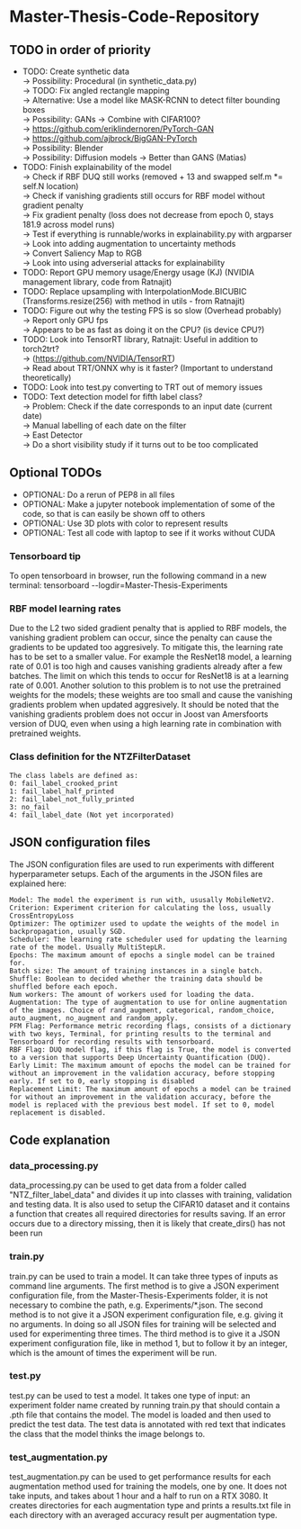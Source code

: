# Master-Thesis-Code-Repository

## TODO in order of priority
* TODO: Create synthetic data  
      -> Possibility: Procedural (in synthetic_data.py)  
            -> TODO: Fix angled rectangle mapping  
            -> Alternative: Use a model like MASK-RCNN to detect filter bounding boxes  
      -> Possibility: GANs -> Combine with CIFAR100?  
            -> https://github.com/eriklindernoren/PyTorch-GAN  
            -> https://github.com/ajbrock/BigGAN-PyTorch  
      -> Possibility: Blender  
      -> Possibility: Diffusion models  -> Better than GANS (Matias)
* TODO: Finish explainability of the model  
      -> Check if RBF DUQ still works (removed + 13 and swapped self.m *= self.N location)  
      -> Check if vanishing gradients still occurs for RBF model without gradient penalty  
      -> Fix gradient penalty (loss does not decrease from epoch 0, stays 181.9 across model runs)  
      -> Test if everything is runnable/works in explainability.py with argparser     
      -> Look into adding augmentation to uncertainty methods  
      -> Convert Saliency Map to RGB  
      -> Look into using adverserial attacks for explainability  
* TODO: Report GPU memory usage/Energy usage (KJ) (NVIDIA management library, code from Ratnajit)  
* TODO: Replace upsampling with InterpolationMode.BICUBIC (Transforms.resize(256) with method in utils - from Ratnajit)         
* TODO: Figure out why the testing FPS is so slow (Overhead probably)  
      -> Report only GPU fps  
      -> Appears to be as fast as doing it on the CPU? (is device CPU?)  
* TODO: Look into TensorRT library, Ratnajit: Useful in addition to torch2trt?  
      -> (https://github.com/NVIDIA/TensorRT)  
      -> Read about TRT/ONNX why is it faster? (Important to understand theoretically)  
* TODO: Look into test.py converting to TRT out of memory issues   
* TODO: Text detection model for fifth label class?  
      -> Problem: Check if the date corresponds to an input date (current date)  
      -> Manual labelling of each date on the filter  
      -> East Detector  
      -> Do a short visibility study if it turns out to be too complicated  


## Optional TODOs
* OPTIONAL: Do a rerun of PEP8 in all files  
* OPTIONAL: Make a jupyter notebook implementation of some of the code, so that is can easily be shown off to others  
* OPTIONAL: Use 3D plots with color to represent results     
* OPTIONAL: Test all code with laptop to see if it works without CUDA  

### Tensorboard tip

To open tensorboard in browser, run the following command in a new terminal: tensorboard --logdir=Master-Thesis-Experiments

### RBF model learning rates

Due to the L2 two sided gradient penalty that is applied to RBF models, the vanishing gradient problem can occur, since the penalty can cause the gradients to be updated too aggresively. To mitigate this, the learning rate has to be set to a smaller value. For example the ResNet18 model, a learning rate of 0.01 is too high and causes vanishing gradients already after a few batches. The limit on which this tends to occur for ResNet18 is at a learning rate of 0.001. Another solution to this problem is to not use the pretrained weights for the models; these weights are too small and cause the vanishing gradients problem when updated aggresively. It should be noted that the vanishing gradients problem does not occur in Joost van Amersfoorts version of DUQ, even when using a high learning rate in combination with pretrained weights.


### Class definition for the NTZFilterDataset

    The class labels are defined as:
    0: fail_label_crooked_print
    1: fail_label_half_printed
    2: fail_label_not_fully_printed
    3: no_fail
    4: fail_label_date (Not yet incorporated)

## JSON configuration files

The JSON configuration files are used to run experiments with different hyperparameter setups. Each of the arguments in the JSON files are explained here:

    Model: The model the experiment is run with, ususally MobileNetV2.
    Criterion: Experiment criterion for calculating the loss, usually CrossEntropyLoss
    Optimizer: The optimizer used to update the weights of the model in backpropagation, usually SGD.
    Scheduler: The learning rate scheduler used for updating the learning rate of the model. Usually MultiStepLR.
    Epochs: The maximum amount of epochs a single model can be trained for.
    Batch size: The amount of training instances in a single batch.
    Shuffle: Boolean to decided whether the training data should be shuffled before each epoch.
    Num workers: The amount of workers used for loading the data.
    Augmentation: The type of augmentation to use for online augmentation of the images. Choice of rand_augment, categorical, random_choice, auto_augment, no_augment and random_apply.
    PFM Flag: Performance metric recording flags, consists of a dictionary with two keys, Terminal, for printing results to the terminal and Tensorboard for recording results with tensorboard.
    RBF Flag: DUQ model flag, if this flag is True, the model is converted to a version that supports Deep Uncertainty Quantification (DUQ).
    Early Limit: The maximum amount of epochs the model can be trained for without an improvement in the validation accuracy, before stopping early. If set to 0, early stopping is disabled
    Replacement Limit: The maximum amount of epochs a model can be trained for without an improvement in the validation accuracy, before the model is replaced with the previous best model. If set to 0, model replacement is disabled.

## Code explanation

### data_processing.py

data_processing.py can be used to get data from a folder called "NTZ_filter_label_data" and divides it up into classes with training, validation and testing data. It is also used to setup the CIFAR10 dataset and it contains a function that creates all required directories for results saving. If an error occurs due to a directory missing, then it is likely that create_dirs() has not been run

### train.py

train.py can be used to train a model. It can take three types of inputs as command line arguments. The first method is to give a JSON experiment configuration file, from the Master-Thesis-Experiments folder, it is not necessary to combine the path, e.g. Experiments/*.json. The second method is to not give it a JSON experiment configuration file, e.g. giving it no arguments. In doing so all JSON files for training will be selected and used for experimenting three times. The third method is to give it a JSON experiment configuration file, like in method 1, but to follow it by an integer, which is the amount of times the experiment will be run.

### test.py

test.py can be used to test a model. It takes one type of input: an experiment folder name created by running train.py that should contain a .pth file that contains the model. The model is loaded and then used to predict the test data. The test data is annotated with red text that indicates the class that the model thinks the image belongs to.

### test_augmentation.py

test_augmentation.py can be used to get performance results for each augmentation method used for training the models, one by one. It does not take inputs, and takes about 1 hour and a half to run on a RTX 3080. It creates directories for each augmentation type and prints a results.txt file in each directory with an averaged accuracy result per augmentation type.
